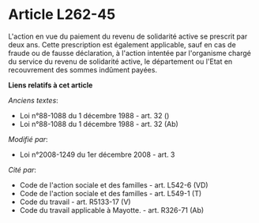 # Article L262-45

L'action en vue du paiement du revenu de solidarité active se prescrit par deux ans. Cette prescription est également
applicable, sauf en cas de fraude ou de fausse déclaration, à l'action intentée par l'organisme chargé du service du revenu
de solidarité active, le département ou l'Etat en recouvrement des sommes indûment payées.

**Liens relatifs à cet article**

_Anciens textes_:

  - Loi n°88-1088 du 1 décembre 1988 - art. 32 ()
  - Loi n°88-1088 du 1 décembre 1988 - art. 32 (Ab)

_Modifié par_:

  - Loi n°2008-1249 du 1er décembre 2008 - art. 3

_Cité par_:

  - Code de l'action sociale et des familles - art. L542-6 (VD)
  - Code de l'action sociale et des familles - art. L549-1 (T)
  - Code du travail - art. R5133-17 (V)
  - Code du travail applicable à Mayotte. - art. R326-71 (Ab)
